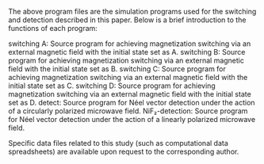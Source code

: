 The above program files are the simulation programs used for the switching and detection described in this paper. Below is a brief introduction to the functions of each program:

switching A: Source program for achieving magnetization switching via an external magnetic field with the initial state set as A.
switching B: Source program for achieving magnetization switching via an external magnetic field with the initial state set as B.
switching C: Source program for achieving magnetization switching via an external magnetic field with the initial state set as C.
switching D: Source program for achieving magnetization switching via an external magnetic field with the initial state set as D.
detect: Source program for Néel vector detection under the action of a circularly polarized microwave field.
NiF₂-detection: Source program for Néel vector detection under the action of a linearly polarized microwave field.

Specific data files related to this study (such as computational data spreadsheets) are available upon request to the corresponding author.
